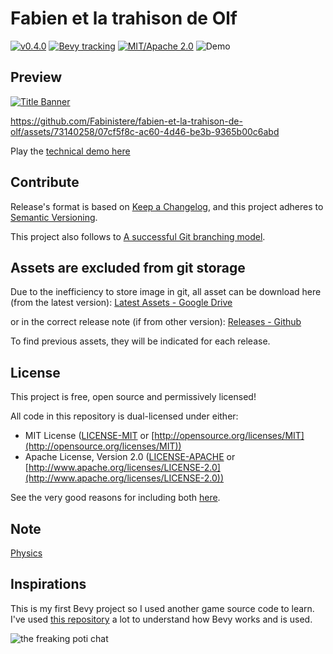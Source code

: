 # Fabien et la trahison de Olf

[![v0.4.0](https://img.shields.io/badge/v0.4.0-gray?style=flat&logo=github&logoColor=181717&link=https://github.com/Fabinistere/fabien-et-la-trahison-de-olf/releases/tag/v0.4.0)](https://github.com/Fabinistere/fabien-et-la-trahison-de-olf/releases/tag/v0.4.0)
[![Bevy tracking](https://img.shields.io/badge/Bevy%20tracking-released%20version-lightblue)](https://github.com/bevyengine/bevy/blob/main/docs/plugins_guidelines.md#main-branch-tracking)
[![MIT/Apache 2.0](https://img.shields.io/badge/license-MIT%2FApache-blue.svg)](https://github.com/fabinistere/fabien-et-la-trahison-de-olf#license)
![Demo](https://img.shields.io/badge/Demo-gray?style=flat&logo=darkreader&logoColor=181717&link=https://fabinistere.github.io/fabien-et-la-trahison-de-olf/)

## Preview

[![Title Banner](https://github.com/Fabinistere/fabien-et-la-trahison-de-olf/assets/73140258/4cf67c3a-f587-4604-9990-db44143e6fcc)](https://fabinistere.github.io/fabien-et-la-trahison-de-olf/)

<https://github.com/Fabinistere/fabien-et-la-trahison-de-olf/assets/73140258/07cf5f8c-ac60-4d46-be3b-9365b00c6abd>

Play the [technical demo here](https://fabinistere.github.io/fabien-et-la-trahison-de-olf/)

## Contribute

Release's format is based on [Keep a Changelog](https://keepachangelog.com/en/1.0.0/),
and this project adheres to [Semantic Versioning](https://semver.org/spec/v2.0.0.html).

This project also follows to [A successful Git branching model](https://nvie.com/posts/a-successful-git-branching-model/).

## Assets are excluded from git storage

Due to the inefficiency to store image in git,
all asset can be download here (from the latest version):
[Latest Assets - Google Drive](https://drive.google.com/drive/folders/1cRH7fAbxsrEb1goTJmfLr6kXBiSfx2Sj?usp=sharing)

or in the correct release note (if from other version):
[Releases - Github](https://github.com/Fabinistere/fabien-et-la-trahison-de-olf/releases)

To find previous assets, they will be indicated for each release.

## License

This project is free, open source and permissively licensed!

All code in this repository is dual-licensed under either:

- MIT License ([LICENSE-MIT](LICENSE-MIT) or [http://opensource.org/licenses/MIT](http://opensource.org/licenses/MIT))
- Apache License, Version 2.0 ([LICENSE-APACHE](LICENSE-APACHE) or [http://www.apache.org/licenses/LICENSE-2.0](http://www.apache.org/licenses/LICENSE-2.0))

See the very good reasons for including both [here](https://github.com/bevyengine/bevy/issues/2373).

## Note

[Physics](https://github.com/Fabinistere/fabien-et-la-trahison-de-olf/assets/73140258/89c2279a-9a56-4708-8812-220a8ea0645e)

## Inspirations

This is my first Bevy project so I used another game source code to learn.
I've used [this repository](https://github.com/TheRealTeamFReSh/MurderUserDungeon)
a lot to understand how Bevy works and is used.

![the freaking poti chat](https://user-images.githubusercontent.com/73140258/176795348-5eb8f7ed-87c4-49d2-82d4-6895bbddedf6.gif "poti chat")
